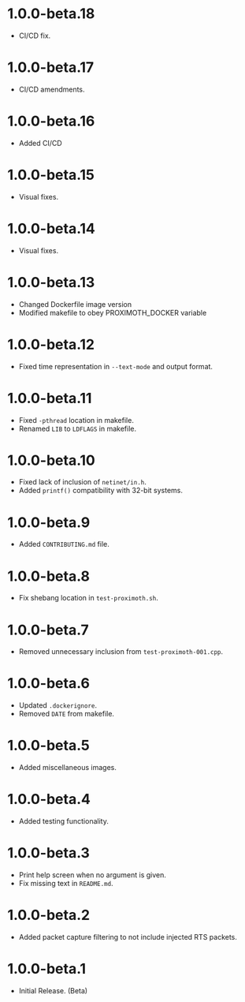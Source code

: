 # 1.0.0-beta.18
 - CI/CD fix.

# 1.0.0-beta.17
 - CI/CD amendments.

# 1.0.0-beta.16
 - Added CI/CD

# 1.0.0-beta.15
 - Visual fixes.

# 1.0.0-beta.14
 - Visual fixes.

# 1.0.0-beta.13
 - Changed Dockerfile image version
 - Modified makefile to obey PROXIMOTH_DOCKER variable

# 1.0.0-beta.12
 - Fixed time representation in `--text-mode` and output format.

# 1.0.0-beta.11
 - Fixed `-pthread` location in makefile.
 - Renamed `LIB` to `LDFLAGS` in makefile.

# 1.0.0-beta.10
 - Fixed lack of inclusion of `netinet/in.h`.
 - Added `printf()` compatibility with 32-bit systems.

# 1.0.0-beta.9
 - Added `CONTRIBUTING.md` file.

# 1.0.0-beta.8
 - Fix shebang location in `test-proximoth.sh`.

# 1.0.0-beta.7
 - Removed unnecessary inclusion from `test-proximoth-001.cpp`.

# 1.0.0-beta.6
 - Updated `.dockerignore`.
 - Removed `DATE` from makefile.

# 1.0.0-beta.5
 - Added miscellaneous images.

# 1.0.0-beta.4
 - Added testing functionality.

# 1.0.0-beta.3
 - Print help screen when no argument is given.
 - Fix missing text in `README.md`.

# 1.0.0-beta.2
 - Added packet capture filtering to not include injected RTS packets.

# 1.0.0-beta.1
- Initial Release. (Beta)
